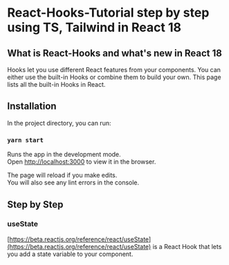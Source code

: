 # React-Hooks-Tutorial step by step using TS, Tailwind in React 18

## What is React-Hooks and what's new in React 18

Hooks let you use different React features from your components. You can either use the built-in Hooks or combine them to build your own. This page lists all the built-in Hooks in React.


## Installation

In the project directory, you can run:

### `yarn start`

Runs the app in the development mode.\
Open [http://localhost:3000](http://localhost:3000) to view it in the browser.

The page will reload if you make edits.\
You will also see any lint errors in the console.


## Step by Step

### useState

[https://beta.reactjs.org/reference/react/useState](https://beta.reactjs.org/reference/react/useState) is a React Hook that lets you add a state variable to your component.